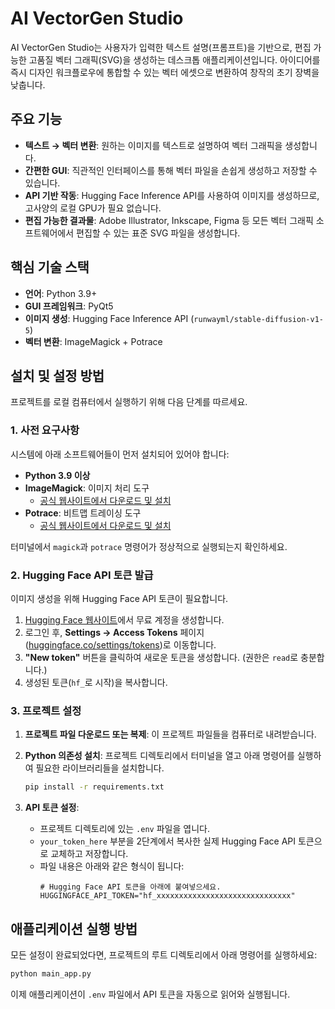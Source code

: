 # AI VectorGen Studio

AI VectorGen Studio는 사용자가 입력한 텍스트 설명(프롬프트)을 기반으로, 편집 가능한 고품질 벡터 그래픽(SVG)을 생성하는 데스크톱 애플리케이션입니다. 아이디어를 즉시 디자인 워크플로우에 통합할 수 있는 벡터 에셋으로 변환하여 창작의 초기 장벽을 낮춥니다.

## 주요 기능

- **텍스트 → 벡터 변환**: 원하는 이미지를 텍스트로 설명하여 벡터 그래픽을 생성합니다.
- **간편한 GUI**: 직관적인 인터페이스를 통해 벡터 파일을 손쉽게 생성하고 저장할 수 있습니다.
- **API 기반 작동**: Hugging Face Inference API를 사용하여 이미지를 생성하므로, 고사양의 로컬 GPU가 필요 없습니다.
- **편집 가능한 결과물**: Adobe Illustrator, Inkscape, Figma 등 모든 벡터 그래픽 소프트웨어에서 편집할 수 있는 표준 SVG 파일을 생성합니다.

## 핵심 기술 스택

- **언어**: Python 3.9+
- **GUI 프레임워크**: PyQt5
- **이미지 생성**: Hugging Face Inference API (`runwayml/stable-diffusion-v1-5`)
- **벡터 변환**: ImageMagick + Potrace

## 설치 및 설정 방법

프로젝트를 로컬 컴퓨터에서 실행하기 위해 다음 단계를 따르세요.

### 1. 사전 요구사항

시스템에 아래 소프트웨어들이 먼저 설치되어 있어야 합니다:

- **Python 3.9 이상**
- **ImageMagick**: 이미지 처리 도구
  - [공식 웹사이트에서 다운로드 및 설치](https://imagemagick.org/script/download.php)
- **Potrace**: 비트맵 트레이싱 도구
  - [공식 웹사이트에서 다운로드 및 설치](http://potrace.sourceforge.net/#downloading)

터미널에서 `magick`과 `potrace` 명령어가 정상적으로 실행되는지 확인하세요.

### 2. Hugging Face API 토큰 발급

이미지 생성을 위해 Hugging Face API 토큰이 필요합니다.

1. [Hugging Face 웹사이트](https://huggingface.co/join)에서 무료 계정을 생성합니다.
2. 로그인 후, **Settings → Access Tokens** 페이지([huggingface.co/settings/tokens](https://huggingface.co/settings/tokens))로 이동합니다.
3. **"New token"** 버튼을 클릭하여 새로운 토큰을 생성합니다. (권한은 `read`로 충분합니다.)
4. 생성된 토큰(`hf_`로 시작)을 복사합니다.

### 3. 프로젝트 설정

1. **프로젝트 파일 다운로드 또는 복제**: 이 프로젝트 파일들을 컴퓨터로 내려받습니다.

2. **Python 의존성 설치**: 프로젝트 디렉토리에서 터미널을 열고 아래 명령어를 실행하여 필요한 라이브러리들을 설치합니다.
    ```bash
    pip install -r requirements.txt
    ```

3. **API 토큰 설정**:
    - 프로젝트 디렉토리에 있는 `.env` 파일을 엽니다.
    - `your_token_here` 부분을 2단계에서 복사한 실제 Hugging Face API 토큰으로 교체하고 저장합니다.
    - 파일 내용은 아래와 같은 형식이 됩니다:
      ```
      # Hugging Face API 토큰을 아래에 붙여넣으세요.
      HUGGINGFACE_API_TOKEN="hf_xxxxxxxxxxxxxxxxxxxxxxxxxxxxxx"
      ```

## 애플리케이션 실행 방법

모든 설정이 완료되었다면, 프로젝트의 루트 디렉토리에서 아래 명령어를 실행하세요:

```bash
python main_app.py
```

이제 애플리케이션이 `.env` 파일에서 API 토큰을 자동으로 읽어와 실행됩니다.
